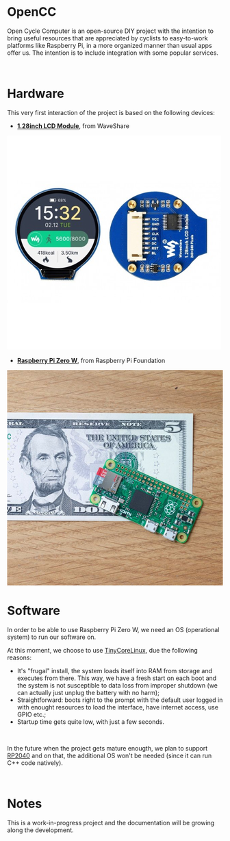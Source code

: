 # OpenCC
Open Cycle Computer is an open-source DIY project with the intention to bring useful resources that are appreciated by cyclists to easy-to-work platforms like Raspberry Pi, in a more organized manner than usual apps offer us. The intention is to include integration with some popular services.

<br>

# Hardware

This very first interaction of the project is based on the following devices:

- **[1.28inch LCD Module](https://www.waveshare.com/wiki/1.28inch_LCD_Module)**, from WaveShare

![1.28inch LCD Module](Documentation/Image/waveshare_1.28inch_round_lcd.jpg)

- **[Raspberry Pi Zero W](https://www.raspberrypi.com/products/raspberry-pi-zero-w/)**, from Raspberry Pi Foundation

![Raspberry Pi Zero W](Documentation/Image/raspberry_pi_zero_w.jpg)

# Software

In order to be able to use Raspberry Pi Zero W, we need an OS (operational system) to run our software on.

At this moment, we choose to use [TinyCoreLinux](http://tinycorelinux.net), due the following reasons:

- It's "frugal" install, the system loads itself into RAM from storage and executes from there. This way, we have a fresh start on each boot and the system is not susceptible to data loss from improper shutdown (we can actually just unplug the battery with no harm);
- Straightforward: boots right to the prompt with the default user logged in with enought resources to load the interface, have internet access, use GPIO etc.;
- Startup time gets quite low, with just a few seconds.

<br>

In the future when the project gets mature enougth, we plan to support [RP2040](https://www.raspberrypi.com/products/rp2040) and on that, the additional OS won't be needed (since it can run C++ code natively).

<br>

# Notes
This is a work-in-progress project and the documentation will be growing along the development.